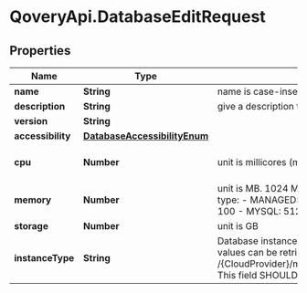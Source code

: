 # QoveryApi.DatabaseEditRequest

## Properties

Name | Type | Description | Notes
------------ | ------------- | ------------- | -------------
**name** | **String** | name is case-insensitive | [optional] 
**description** | **String** | give a description to this database | [optional] 
**version** | **String** |  | [optional] 
**accessibility** | [**DatabaseAccessibilityEnum**](DatabaseAccessibilityEnum.md) |  | [optional] 
**cpu** | **Number** | unit is millicores (m). 1000m &#x3D; 1 cpu | [optional] [default to 250]
**memory** | **Number** | unit is MB. 1024 MB &#x3D; 1GB   Default value is linked to the database type: - MANAGED: 100 - CONTAINER   - POSTGRES: 100   - REDIS: 100   - MYSQL: 512   - MONGODB: 256  | [optional] 
**storage** | **Number** | unit is GB | [optional] 
**instanceType** | **String** | Database instance type to be used for this database. The list of values can be retrieved via the endpoint /{CloudProvider}/managedDatabase/instanceType/{region}/{dbType}. This field SHOULD NOT be set for container DB. | [optional] 



